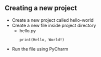 
## Creating a new project

* Create a new project called hello-world
* Create a new file inside project directory
    * hello.py
        ```
        print(Hello, World!)
        ```
* Run the file using PyCharm

